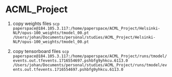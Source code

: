 # ACML_Project

1. copy weights files `scp paperspace@184.105.3.117:/home/paperspace/ACML_Project/Helsinki-NLP/opus-100_weights/tmodel_00.pt /Users/johan/Documents/personal/studies/ACML_Project/Helsinki-NLP/opus-100_weights/tmodel_00.pt`

2. copy tensorboard files `scp paperspace@184.105.3.117:/home/paperspace/ACML_Project/runs/tmodel/events.out.tfevents.1716554697.pshbfg9yhkcu.6113.0 /Users/johan/Documents/personal/studies/ACML_Project/runs/tmodel/events.out.tfevents.1716554697.pshbfg9yhkcu.6113.0`
